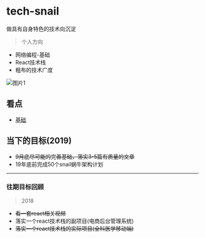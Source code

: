 # tech-snail
做具有自身特色的技术向沉淀

> 个人方向  
* 网络编程-基础
* React技术栈
* 粗布的技术广度

![图片1](http://xyzdst.oss-cn-beijing.aliyuncs.com/fanwei/1_pic.png)

## 看点

* [基础](/base/)  
<!-- * [烧脑基础](/important-base/)   -->

<!-- * [React](/react/)  
* [技术广度](/tech-world/)  
* [源码分析](/source-analysis/)  
* [实验室](/todo-demo/)  
* [蜗牛计划](/snail/)  
* [工具箱](/toolkit/)  
* [组件库](/component/)   -->

## 当下的目标(2019)

* ~~9月底尽可能的完善基础，落实3-5篇有质量的文章~~  
* 19年底前完成50个snail蜗牛架构计划  

--------  

### 往期目标回顾

> 2018
* ~~看一套react相关视频~~  
* 落实一个react技术栈的副项目(电商后台管理系统)  
* ~~落实一个react技术栈的实际项目(全科医学移动端)~~  

<!-- ## 可承接的项目

* 后台管理类项目  
* 电商网站  
* 企业网站  

### 案例展示
* xx电商  
* xx企业  
* xx后台管理   -->

<!-- ## 实验室

> 正在做的小例子
* express做的一个数据mock系统  
* 适配方案尝试  
*    -->

